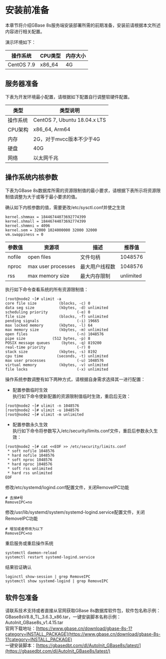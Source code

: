 # 安装前准备  
本章节将介绍GBase 8s服务端安装部署所需的前期准备，安装前请根据本文所述内容进行相关配置。  

演示环境如下：  

| **操作系统** | **CPU类型** | **内存大小** |
| --- | --- | --- |
| CentOS 7.9 | x86_64 | 4G |

## 服务器准备  
下表为开发环境最小配置，请根据如下配置自行调整软硬件配置。  

| **类型** | **类型说明** |
| --- | --- |
| 操作系统 | CentOS 7, Ubuntu 18.04.x LTS |
| CPU架构 | x86_64, Arm64 |
| 内存 | 2G，对于mvcc版本不少于4G |
| 硬盘 | 40G |
| 网络 | 以太网千兆 |


## 操作系统内核参数  
下表为GBase 8s数据库所需的资源限制值的最小要求，请根据下表所示将资源限制值调整为大于或等于最小要求的值。  

确认如下内核参数的值，需要更改/etc/sysctl.conf并使之生效  

```text
kernel.shmmax = 18446744073692774399
kernel.shmall = 18446744073692774399
kernel.shmmni = 4096
kernel.sem = 32000 1024000000 32000 32000
vm.swappiness = 0
```

| **参数值** | **资源项** | **描述** | **推荐值** |
| --- | --- | --- | --- |
| nofile | open files | 文件句柄 | 1048576 |
| nproc | max user processes | 最大用户线程数 | 1048576 |
| rss | max memory size | 最大内存限制 | unlimited |


执行如下命令查看系统的所有资源限制值：
```shell
[root@node2 ~]# ulimit -a
core file size          (blocks, -c) 0
data seg size           (kbytes, -d) unlimited
scheduling priority             (-e) 0
file size               (blocks, -f) unlimited
pending signals                 (-i) 19665
max locked memory       (kbytes, -l) 64
max memory size         (kbytes, -m) unlimited
open files                      (-n) 1048576
pipe size            (512 bytes, -p) 8
POSIX message queues     (bytes, -q) 819200
real-time priority              (-r) 0
stack size              (kbytes, -s) 8192
cpu time               (seconds, -t) unlimited
max user processes              (-u) 1048576
virtual memory          (kbytes, -v) unlimited
file locks                      (-x) unlimited
```

操作系统参数调整有如下两种方式，请根据自身需求选择其一进行配置：  

- 配置参数临时生效  
执行如下命令使新配置的资源限制值临时生效，重启后无效：  
```shell
[root@node2 ~]# ulimit -n 1048576
[root@node2 ~]# ulimit -u 1048576
[root@node2 ~]# ulimit -m unlimited
```

- 配置参数永久生效  
执行如下命令将参数写入/etc/security/limits.conf文件，重启后参数永久生效：  
```shell
[root@node2 ~]# cat <<EOF >> /etc/security/limits.conf
 * soft nofile 1048576
 * hard nofile 1048576
 * soft nproc 1048576
 * hard nproc 1048576
 * soft rss unlimited
 * hard rss unlimited
EOF
```

修改/etc/systemd/logind.conf配置文件，关闭RemoveIPC功能  
```text
# 去掉#号
RemoveIPC=no
```

修改/usr/lib/systemd/system/systemd-logind.service配置文件，关闭RemoveIPC功能  
```text
# 增加或者修改为以下
RemoveIPC=no
```

重启服务或重启操作系统   
```shell
systemctl daemon-reload 
systemctl restart systemd-logind.service
```

结果验证确认   
```shell
loginctl show-session | grep RemoveIPC 
systemctl show systemd-logind | grep RemoveIPC
```


## 软件包准备  
请联系技术支持或者直接从官网获取GBase 8s数据库软件包，软件包名称示例：GBase8sV8.8_TL_3.6.3_x86.tar，一键安装脚本名称示例：AutoInit_GBase8s_v1.4.15.tar  
官网下载地址：[https://www.gbase.cn/download/gbase-8s-1?category=INSTALL_PACKAGE](https://www.gbase.cn/download/gbase-8s-1?category=INSTALL_PACKAGE)    
一键安装脚本：[https://gbasedbt.com/dl/AutoInit_GBase8s/latest/](https://gbasedbt.com/dl/AutoInit_GBase8s/latest/)  
